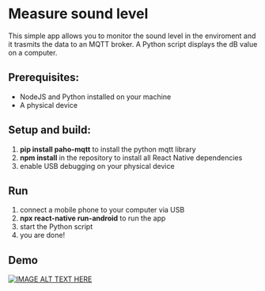 # Measure sound level 
This simple app allows you to monitor the sound level in the enviroment and it trasmits the data to an MQTT broker. A Python script displays the dB value on a computer.

## Prerequisites:
- NodeJS and Python installed on your machine
- A physical device

## Setup and build:

1. **pip install paho-mqtt** to install the python mqtt library
2. **npm install** in the repository to install all React Native dependencies 
3. enable USB debugging on your physical device

## Run
1. connect a mobile phone to your computer via USB
2. **npx react-native run-android** to run the app
3. start the Python script
4. you are done!

## Demo
[![IMAGE ALT TEXT HERE](https://j.gifs.com/4QEqo7.gif)](https://gifs.com/gif/4QEqo7)
